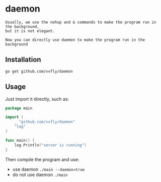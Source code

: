 # daemon
    Usually, we use the nohup and & commands to make the program run in the background,
    but it is not elegant.

    Now you can directly use daemon to make the program run in the background

## Installation
    go get github.com/vvfly/daemon

## Usage

Just import it directly, such as:

```go
package main

import (
	_ "github.com/vvfly/daemon"
	"log"
)

func main() {
	log.Println("server is running")
}
```

Then compile the program and use:
- use daemon
    `./main --daemon=true`
- do not use daemon
    `./main`
